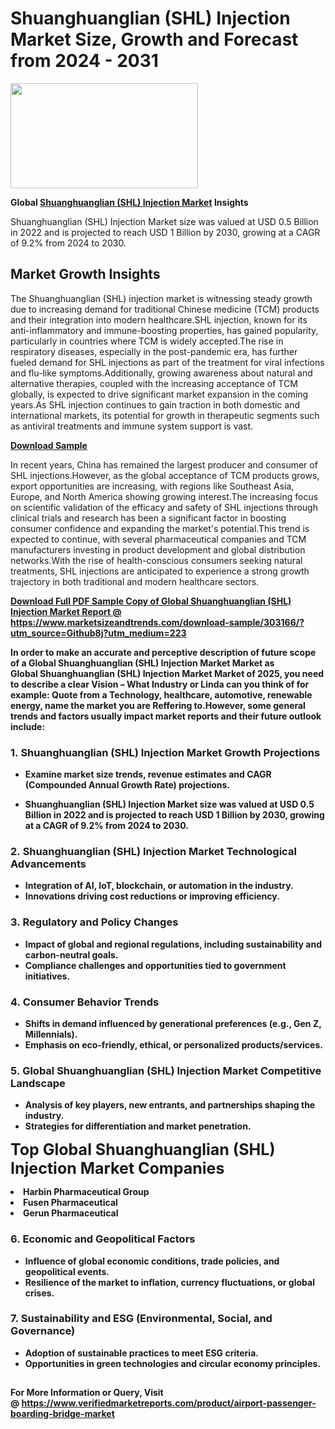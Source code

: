 <H1>Shuanghuanglian (SHL) Injection Market Size, Growth and Forecast from 2024 - 2031</H1><img class="aligncenter size-medium wp-image-584254" src="https://thirdeyenews.in/wp-content/uploads/2024/09/Global-Market-Research-300x168.jpeg" alt="" width="300" height="168" /><p><strong>Global&nbsp;<a href="https://www.marketsizeandtrends.com/download-sample/303166/?utm_source=Github8j?utm_medium=223">Shuanghuanglian (SHL) Injection Market</a> Insights</strong></p><p>Shuanghuanglian (SHL) Injection Market size was valued at USD 0.5 Billion in 2022 and is projected to reach USD 1 Billion by 2030, growing at a CAGR of 9.2% from 2024 to 2030.</p><p><h2>Market Growth Insights</h2> <p>The Shuanghuanglian (SHL) injection market is witnessing steady growth due to increasing demand for traditional Chinese medicine (TCM) products and their integration into modern healthcare.SHL injection, known for its anti-inflammatory and immune-boosting properties, has gained popularity, particularly in countries where TCM is widely accepted.The rise in respiratory diseases, especially in the post-pandemic era, has further fueled demand for SHL injections as part of the treatment for viral infections and flu-like symptoms.Additionally, growing awareness about natural and alternative therapies, coupled with the increasing acceptance of TCM globally, is expected to drive significant market expansion in the coming years.As SHL injection continues to gain traction in both domestic and international markets, its potential for growth in therapeutic segments such as antiviral treatments and immune system support is vast.</p> <p><strong><a href="#">Download Sample</a></strong></p> <p>In recent years, China has remained the largest producer and consumer of SHL injections.However, as the global acceptance of TCM products grows, export opportunities are increasing, with regions like Southeast Asia, Europe, and North America showing growing interest.The increasing focus on scientific validation of the efficacy and safety of SHL injections through clinical trials and research has been a significant factor in boosting consumer confidence and expanding the market's potential.This trend is expected to continue, with several pharmaceutical companies and TCM manufacturers investing in product development and global distribution networks.With the rise of health-conscious consumers seeking natural treatments, SHL injections are anticipated to experience a strong growth trajectory in both traditional and modern healthcare sectors.</p> <p><strong><a href="#"></p><p><span class=""><strong>Download Full PDF Sample Copy of Global Shuanghuanglian (SHL) Injection Market Report</strong> @ <a href="https://www.marketsizeandtrends.com/download-sample/303166/?utm_source=Github8j?utm_medium=223" target="_blank">https://www.marketsizeandtrends.com/download-sample/303166/?utm_source=Github8j?utm_medium=223</a></span></p><p>In order to make an accurate and perceptive description of future scope of a Global&nbsp;Shuanghuanglian (SHL) Injection Market Market as Global&nbsp;Shuanghuanglian (SHL) Injection Market Market of 2025, you need to describe a clear Vision &ndash; What Industry or Linda can you think of for example: Quote from a Technology, healthcare, automotive, renewable energy, name the market you are Reffering to.However, some general trends and factors usually impact market reports and their future outlook include:</p><h3>1.&nbsp;<strong>Shuanghuanglian (SHL) Injection Market Growth Projections</strong></h3><ul><li>Examine market size trends, revenue estimates and CAGR (Compounded Annual Growth Rate) projections.</li><li><p>Shuanghuanglian (SHL) Injection Market size was valued at USD 0.5 Billion in 2022 and is projected to reach USD 1 Billion by 2030, growing at a CAGR of 9.2% from 2024 to 2030.</p></li></ul><h3>2.&nbsp;<strong>Shuanghuanglian (SHL) Injection Market Technological Advancements</strong></h3><ul><li>Integration of AI, IoT, blockchain, or automation in the industry.</li><li>Innovations driving cost reductions or improving efficiency.</li></ul><h3>3.&nbsp;<strong>Regulatory and Policy Changes</strong></h3><ul><li>Impact of global and regional regulations, including sustainability and carbon-neutral goals.</li><li>Compliance challenges and opportunities tied to government initiatives.</li></ul><h3>4.&nbsp;<strong>Consumer Behavior Trends</strong></h3><ul><li>Shifts in demand influenced by generational preferences (e.g., Gen Z, Millennials).</li><li>Emphasis on eco-friendly, ethical, or personalized products/services.</li></ul><h3>5.&nbsp;<strong>Global Shuanghuanglian (SHL) Injection Market Competitive Landscape</strong></h3><ul><li>Analysis of key players, new entrants, and partnerships shaping the industry.</li><li>Strategies for differentiation and market penetration.</li></ul><p data-pm-slice="1 1 []"><span style="color: inherit; font-family: inherit; font-size: 25px;">Top Global Shuanghuanglian (SHL) Injection Market Companies</span></p><div class="" data-test-id=""><p><li>Harbin Pharmaceutical Group</li><li> Fusen Pharmaceutical</li><li> Gerun Pharmaceutical</li></p></div><h3>6.&nbsp;<strong>Economic and Geopolitical Factors</strong></h3><ul><li>Influence of global economic conditions, trade policies, and geopolitical events.</li><li>Resilience of the market to inflation, currency fluctuations, or global crises.</li></ul><h3>7.&nbsp;<strong>Sustainability and ESG (Environmental, Social, and Governance)</strong></h3><ul><li>Adoption of sustainable practices to meet ESG criteria.</li><li>Opportunities in green technologies and circular economy principles.</li></ul><h2><strong style="font-size: 14px;">For More Information or Query, Visit @&nbsp;</strong><a style="background-color: #ffffff; font-size: 14px;" href="https://www.marketsizeandtrends.com/report/shuanghuanglian-shl-injection-market/" target="_blank">https://www.verifiedmarketreports.com/product/airport-passenger-boarding-bridge-market</a></h2>